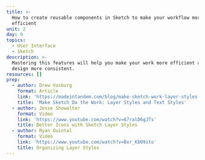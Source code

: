 ```yaml
---
title: >-
  How to create reusable components in Sketch to make your workflow more
  efficient
unit: 2
day: 9
topics:
  - User Interface
  - Sketch
description: >-
  Mastering this features will help you make your work more efficient and your
  design more consistent.
resources: []
prep:
  - author: Drew Vosburg
    format: Article
    link: 'https://madeintandem.com/blog/make-sketch-work-layer-styles-text-styles/'
    title: 'Make Sketch Do the Work: Layer Styles and Text Styles'
  - author: Jesse Showalter
    format: Video
    link: 'https://www.youtube.com/watch?v=67ralD6gJTs'
    title: Better Icons with Sketch Layer Styles
  - author: Ryan Quintal
    format: Video
    link: 'https://www.youtube.com/watch?v=Bxr_Kb09ito'
    title: Organizing Layer Styles
---
```


